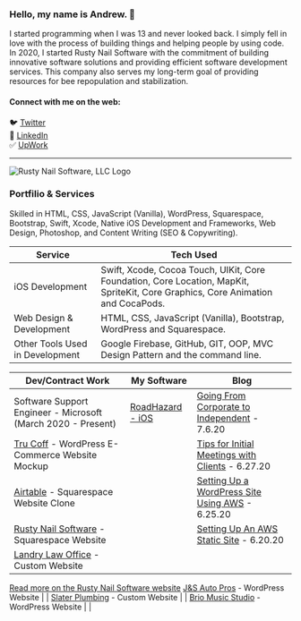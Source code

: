 ### Hello, my name is Andrew. 👋

I started programming when I was 13 and never looked back. I simply fell in love with the process of building things and helping people by using code. In 2020, I started Rusty Nail Software with the commitment of building innovative software solutions and providing efficient software development services. This company also serves my long-term goal of providing resources for bee repopulation and stabilization.

#### Connect with me on the web:
🐦 [Twitter](https://twitter.com/andrewlundydev/) <br>
💼 [LinkedIn](https://www.linkedin.com/in/andrewlundydev/) <br>
✅ [UpWork](https://www.upwork.com/freelancers/~0199be2378363dff7b)
<hr>

![Rusty Nail Software, LLC Logo](https://static1.squarespace.com/static/5dcb0ef151622a11ac0892a7/5ef1bf21d15ac858b6a5552f/5f0cc4ba6720a9003b731f43/1594672315966/RNS_FULL_BLKCLR.png?format=40w)

### Portfilio & Services 
Skilled in HTML, CSS, JavaScript (Vanilla), WordPress, Squarespace, Bootstrap, Swift, Xcode, Native iOS Development and Frameworks, Web Design, Photoshop, and Content Writing (SEO & Copywriting). <br>


Service | Tech Used
------------ | -------------
iOS Development | Swift, Xcode, Cocoa Touch, UIKit, Core Foundation, Core Location, MapKit, SpriteKit, Core Graphics, Core Animation and CocaPods.
Web Design & Development | HTML, CSS, JavaScript (Vanilla), Bootstrap, WordPress and Squarespace.
Other Tools Used in Development | Google Firebase, GitHub, GIT, OOP, MVC Design Pattern and the command line.


Dev/Contract Work | My Software | Blog
------------ | ------------- | -------------
Software Support Engineer - Microsoft (March 2020 - Present) | [RoadHazard - iOS](https://wombat-giraffe-mye7.squarespace.com/roadhazard) | [Going From Corporate to Independent](https://rustynailsoftware.com/dev-blog/going-from-corporate-to-independent) - 7.6.20
[Tru Coff](https://rustynailsoftware.com/wordpress-ecommerce) - WordPress E-Commerce Website Mockup | | [Tips for Initial Meetings with Clients](https://rustynailsoftware.com/dev-blog/tips-for-initial-meetings-with-clients) - 6.27.20
[Airtable](https://rustynailsoftware.com/work/airtable-clone) - Squarespace Website Clone | | [Setting Up a WordPress Site Using AWS](https://rustynailsoftware.com/dev-blog/hn9opdswphvk7rntlkqs2f7v97yo9z) - 6.25.20
[Rusty Nail Software](https://rustynailsoftware.com) - Squarespace Website | | [Setting Up An AWS Static Site](https://rustynailsoftware.com/dev-blog/setting-up-an-aws-static-site) - 6.20.20
[Landry Law Office](https://rustynailsoftware.com/landry-law-office) - Custom Website | | 
[Read more on the Rusty Nail Software website](https://rustynailsoftware.com/dev-blog)
[J&S Auto Pros](https://rustynailsoftware.com/js-auto-pros) - WordPress Website | |
[Slater Plumbing](https://rustynailsoftware.com/slater-plumbing) - Custom Website | |
[Brio Music Studio](https://wombat-giraffe-mye7.squarespace.com/brio-music-studio) - WordPress Website | |







<!--
**andrew-lundy/andrew-lundy** is a ✨ _special_ ✨ repository because its `README.md` (this file) appears on your GitHub profile.

Here are some ideas to get you started:

- 🔭 I’m currently working on ...
- 🌱 I’m currently learning ...
- 👯 I’m looking to collaborate on ...
- 🤔 I’m looking for help with ...
- 💬 Ask me about ...
- 📫 How to reach me: ...
- 😄 Pronouns: ...
- ⚡ Fun fact: ...
-->
